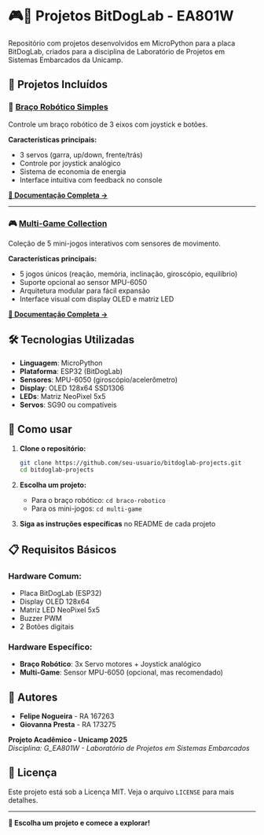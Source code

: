 # 🎮🤖 Projetos BitDogLab - EA801W

Repositório com projetos desenvolvidos em MicroPython para a placa BitDogLab, criados para a disciplina de Laboratório de Projetos em Sistemas Embarcados da Unicamp.

## 📁 Projetos Incluídos

### 🤖 [Braço Robótico Simples](./braco-robotico/)

Controle um braço robótico de 3 eixos com joystick e botões.

**Características principais:**

- 3 servos (garra, up/down, frente/trás)
- Controle por joystick analógico
- Sistema de economia de energia
- Interface intuitiva com feedback no console

**[📖 Documentação Completa →](./braco-robotico/README.md)**

---

### 🎮 [Multi-Game Collection](./multi-game/)

Coleção de 5 mini-jogos interativos com sensores de movimento.

**Características principais:**

- 5 jogos únicos (reação, memória, inclinação, giroscópio, equilíbrio)
- Suporte opcional ao sensor MPU-6050
- Arquitetura modular para fácil expansão
- Interface visual com display OLED e matriz LED

**[📖 Documentação Completa →](./multi-game/README.md)**

## 🛠️ Tecnologias Utilizadas

- **Linguagem**: MicroPython
- **Plataforma**: ESP32 (BitDogLab)
- **Sensores**: MPU-6050 (giroscópio/acelerômetro)
- **Display**: OLED 128x64 SSD1306
- **LEDs**: Matriz NeoPixel 5x5
- **Servos**: SG90 ou compatíveis

## 🚀 Como usar

1. **Clone o repositório:**

   ```bash
   git clone https://github.com/seu-usuario/bitdoglab-projects.git
   cd bitdoglab-projects
   ```

2. **Escolha um projeto:**

   - Para o braço robótico: `cd braco-robotico`
   - Para os mini-jogos: `cd multi-game`

3. **Siga as instruções específicas** no README de cada projeto

## 📋 Requisitos Básicos

### Hardware Comum:

- Placa BitDogLab (ESP32)
- Display OLED 128x64
- Matriz LED NeoPixel 5x5
- Buzzer PWM
- 2 Botões digitais

### Hardware Específico:

- **Braço Robótico**: 3x Servo motores + Joystick analógico
- **Multi-Game**: Sensor MPU-6050 (opcional, mas recomendado)

## 👥 Autores

- **Felipe Nogueira** - RA 167263
- **Giovanna Presta** - RA 173275

**Projeto Acadêmico - Unicamp 2025**  
_Disciplina: G_EA801W - Laboratório de Projetos em Sistemas Embarcados_

## 📄 Licença

Este projeto está sob a Licença MIT. Veja o arquivo `LICENSE` para mais detalhes.

---

**🎯 Escolha um projeto e comece a explorar!**
